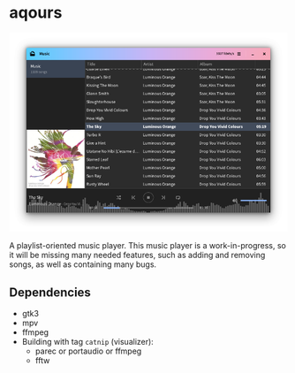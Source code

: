# aqours

![screenshot](screenshot.png)

A playlist-oriented music player. This music player is a work-in-progress, so it
will be missing many needed features, such as adding and removing songs, as well
as containing many bugs.

## Dependencies

- gtk3
- mpv
- ffmpeg
- Building with tag `catnip` (visualizer):
	- parec or portaudio or ffmpeg
	- fftw
